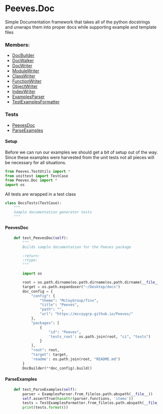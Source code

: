 # <a id="Peeves.Doc">Peeves.Doc</a>
    
Simple Documentation framework that takes all of the python docstrings and unwraps them into proper docs while supporting
example and template files

### Members:

  - [DocBuilder](Peeves/Doc/DocsBuilder/DocBuilder.md)
  - [DocWalker](Peeves/Doc/DocWalker/DocWalker.md)
  - [DocWriter](Peeves/Doc/Writers/DocWriter.md)
  - [ModuleWriter](Peeves/Doc/Writers/ModuleWriter.md)
  - [ClassWriter](Peeves/Doc/Writers/ClassWriter.md)
  - [FunctionWriter](Peeves/Doc/Writers/FunctionWriter.md)
  - [ObjectWriter](Peeves/Doc/Writers/ObjectWriter.md)
  - [IndexWriter](Peeves/Doc/Writers/IndexWriter.md)
  - [ExamplesParser](Peeves/Doc/ExamplesParser/ExamplesParser.md)
  - [TestExamplesFormatter](Peeves/Doc/ExamplesParser/TestExamplesFormatter.md)



### Tests
- [PeevesDoc](#PeevesDoc)
- [ParseExamples](#ParseExamples)

#### Setup
Before we can run our examples we should get a bit of setup out of the way.
Since these examples were harvested from the unit tests not all pieces
will be necessary for all situations.
```python
from Peeves.TestUtils import *
from unittest import TestCase
from Peeves.Doc import *
import os
```

All tests are wrapped in a test class
```python
class DocsTests(TestCase):
    """
    Sample documentation generator tests
    """
```
#### <a name="PeevesDoc">PeevesDoc</a>
```python
    def test_PeevesDoc(self):
        """
        Builds sample documentation for the Peeves package

        :return:
        :rtype:
        """

        import os

        root = os.path.dirname(os.path.dirname(os.path.dirname(__file__)))
        target = os.path.expanduser("~/Desktop/docs")
        doc_config = {
            "config": {
                "theme": "McCoyGroup/finx",
                "title": "Peeves",
                "path": "",
                "url": "https://mccoygrp.github.io/Peeves/"
            },
            "packages": [
                {
                    "id": "Peeves",
                    'tests_root': os.path.join(root, "ci", "tests")
                }
            ],
            "root": root,
            "target": target,
            'readme': os.path.join(root, "README.md")
        }
        DocBuilder(**doc_config).build()
```
#### <a name="ParseExamples">ParseExamples</a>
```python
    def test_ParseExamples(self):
        parser = ExamplesParser.from_file(os.path.abspath(__file__))
        self.assertTrue(hasattr(parser.functions, 'items'))
        tests = TestExamplesFormatter.from_file(os.path.abspath(__file__))
        print(tests.format())
```